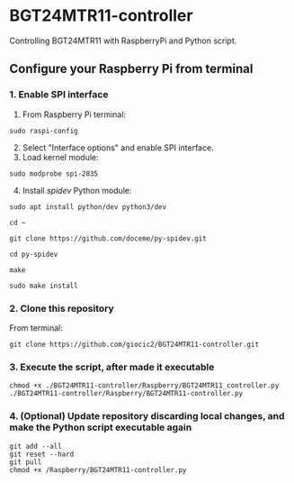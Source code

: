 # BGT24MTR11-controller
Controlling BGT24MTR11 with RaspberryPi and Python script.
## Configure your Raspberry Pi from terminal
### 1. Enable SPI interface
1. From Raspberry Pi terminal:
```
sudo raspi-config
```
2. Select "Interface options" and enable SPI interface.
3. Load kernel module:
```
sudo modprobe spi-2835
```
4. Install _spidev_ Python module:
```
sudo apt install python/dev python3/dev
```
```
cd ~
```
```
git clone https://github.com/doceme/py-spidev.git
```
```
cd py-spidev
```
```
make
```
```
sudo make install
```

### 2. Clone this repository
From terminal:
```
git clone https://github.com/giocic2/BGT24MTR11-controller.git
```
### 3. Execute the script, after made it executable
```
chmod +x ./BGT24MTR11-controller/Raspberry/BGT24MTR11_controller.py
./BGT24MTR11-controller/Raspberry/BGT24MTR11-controller.py
```
### 4. (Optional) Update repository discarding local changes, and make the Python script executable again
```
git add --all
git reset --hard
git pull
chmod +x /Raspberry/BGT24MTR11-controller.py
```